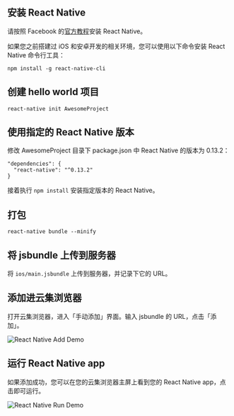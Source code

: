 ## 安装 React Native

请按照 Facebook 的[官方教程](https://facebook.github.io/react-native/docs/getting-started.html)安装 React Native。

如果您之前搭建过 iOS 和安卓开发的相关环境，您可以使用以下命令安装 React Native 命令行工具：
```
npm install -g react-native-cli
```

## 创建 hello world 项目

```
react-native init AwesomeProject
```

## 使用指定的 React Native 版本

修改 AwesomeProject 目录下 package.json 中 React Native 的版本为 0.13.2：

```
"dependencies": {
  "react-native": "^0.13.2"
}
```

接着执行 `npm install` 安装指定版本的 React Native。

## 打包

```
react-native bundle --minify
```

## 将 jsbundle 上传到服务器

将 `ios/main.jsbundle` 上传到服务器，并记录下它的 URL。

## 添加进云集浏览器

打开云集浏览器，进入「手动添加」界面。输入 jsbundle 的 URL，点击「添加」。

![React Native Add Demo](%image_url%/rnadd.png)

## 运行 React Native app

如果添加成功，您可以在您的云集浏览器主屏上看到您的 React Native app，点击即可运行。

![React Native Run Demo](%image_url%/rndemo.gif)
